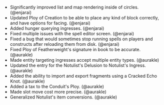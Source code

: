 - Significantly improved list and map rendering inside of circles. (@enjarai)
- Updated Ploy of Creation to be able to place any kind of block correctly, and have options for facing. (@enjarai)
- Added hunger querying ingresses. (@enjarai)
- Fixed multiple issues with the spell editor screen. (@enjarai)
- Fixed a bug that would sometimes stop running spells on players and constructs after reloading them from disk. (@enjarai)
- Fixed Ploy of Featherweight's signature in book to be accurate. (@aurakle)
- Made entity targeting ingresses accept multiple entity types. (@aurakle)
- Updated the entry for the Notulist's Delusion to Notulist's Ingress. (@aurakle)
- Added the ability to import and export fragments using a Cracked Echo Knot. (@aurakle)
- Added a tax to the Conduit's Ploy. (@aurakle)
- Made slot move cost more precise. (@aurakle)
- Generalized Notulist's item conversions. (@aurakle)